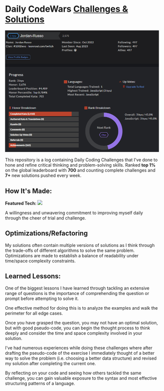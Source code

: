 # Daily CodeWars <a target="_blank" href="https://www.codewars.com/users/Jordan-Russo">Challenges & Solutions</a>
<a target="_blank" href="https://www.codewars.com/users/Jordan-Russo">
  <img src="images/code-wars-banner.png">
</a>

This repository is a log containing Daily Coding Challenges that I've done to hone and refine critical thinking and problem-solving skills. Ranked <strong>top 1%</strong> on the global leaderboard with <strong>700</strong> and counting complete challenges and <strong>7+</strong> new solutions pushed every week.

## How It's Made:

**Featured Tech:** <picture><img src="https://img.shields.io/static/v1?label=&message=JAVASCRIPT&color=285700&style=plastic&logo=javascript&labelColor=333333"/></picture>

A willingness and unwavering commitment to improving myself daily through the cheer of trial and challenge.

## Optimizations/Refactoring

My solutions often contain multiple versions of solutions as I think through the trade-offs of different algorithms to solve the same problem. Optimizations are made to establish a balance of readability under time/space complexity constraints. 

## Learned Lessons:

<p>One of the biggest lessons I have learned through tackling an extensive range of questions is the importance of comprehending the question or prompt before attempting to solve it.</p> 

<p>One effective method for doing this is to analyze the examples and walk the perimeter for all edge cases.</p>

<p>Once you have grasped the question, you may not have an optimal solution, but with good pseudo-code, you can begin the thought process to think deeply and consider the time and space complexity involved in your solution.</p>

<p>I've had numerous experiences while doing these challenges where after drafting the pseudo-code of the exercise I immediately thought of a better way to solve the problem (i.e. choosing a better data structure) and revised my solution after completing the current one.</p>

<p>By reflecting on your code and seeing how others tackled the same challenge, you can gain valuable exposure to the syntax and most effective structuring patterns of a language.</p>
